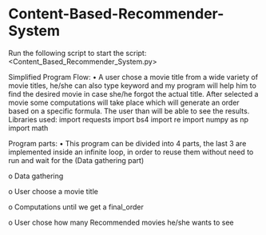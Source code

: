 # Content-Based-Recommender-System

Run the following script to start the script:
<Content_Based_Recommender_System.py>

Simplified Program Flow:
• A user chose a movie title from a wide variety of movie titles, he/she can also type keyword and my program will help him to find the desired movie in case she/he forgot the actual title. After selected a movie some computations will take place which will generate an order based on a specific formula. The user than will be able to see the results.
Libraries used:
import requests import bs4 import re import numpy as np import math

Program parts:
• This program can be divided into 4 parts, the last 3 are implemented inside an infinite loop, in order to reuse them without need to run and wait for the (Data gathering part)

o Data gathering

o User choose a movie title

o Computations until we get a final_order

o User chose how many Recommended movies he/she wants to see